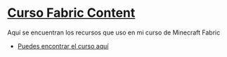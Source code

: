 # [Curso Fabric Content](https://www.youtube.com/playlist?list=PLhaUVX9fqdCYKSEHAP4nIr3-tyXOiirg7)

Aquí se encuentran los recursos que uso en mi curso de Minecraft Fabric

- [Puedes encontrar el curso aquí](https://www.youtube.com/playlist?list=PLhaUVX9fqdCYKSEHAP4nIr3-tyXOiirg7)

